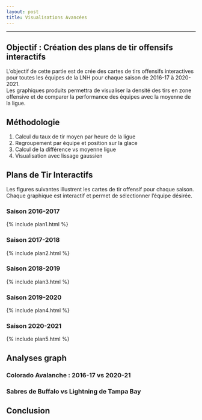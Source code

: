 ```yaml
---
layout: post
title: Visualisations Avancées
---
```


---
## Objectif  : Création des plans de tir offensifs interactifs

L’objectif de cette partie est de crée des cartes de tirs offensifs interactives pour toutes les équipes de la LNH pour chaque saison de 2016-17 à 2020-2021.  
Les graphiques produits permettra de visualiser la densité des tirs en zone offensive et de comparer la performance des équipes avec la moyenne de la ligue.

## Méthodologie

1. Calcul du taux de tir moyen par heure de la ligue
2. Regroupement par équipe et position sur la glace
3. Calcul de la différence vs moyenne ligue
4. Visualisation avec lissage gaussien

## Plans de Tir Interactifs
Les figures suivantes illustrent les cartes de tir offensif pour chaque saison.  
Chaque graphique est interactif et permet de sélectionner l’équipe désirée.

### Saison 2016-2017
{% include plan1.html %}

### Saison 2017-2018  
{% include plan2.html %}

### Saison 2018-2019
{% include plan3.html %}

### Saison 2019-2020
{% include plan4.html %}

### Saison 2020-2021
{% include plan5.html %}

## Analyses graph

### Colorado Avalanche : 2016-17 vs 2020-21



### Sabres de Buffalo vs Lightning de Tampa Bay

## Conclusion
